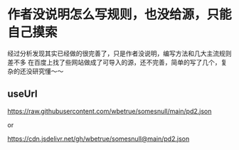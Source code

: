 # 作者没说明怎么写规则，也没给源，只能自己摸索
经过分析发现其实已经做的很完善了，只是作者没说明，编写方法和几大主流规则差不多
在百度上找了些网站做成了可导入的源，还不完善，简单的写了几个，复杂的还没研究懂～～

## useUrl
https://raw.githubusercontent.com/wbetrue/somesnull/main/pd2.json

or

https://cdn.jsdelivr.net/gh/wbetrue/somesnull@main/pd2.json
